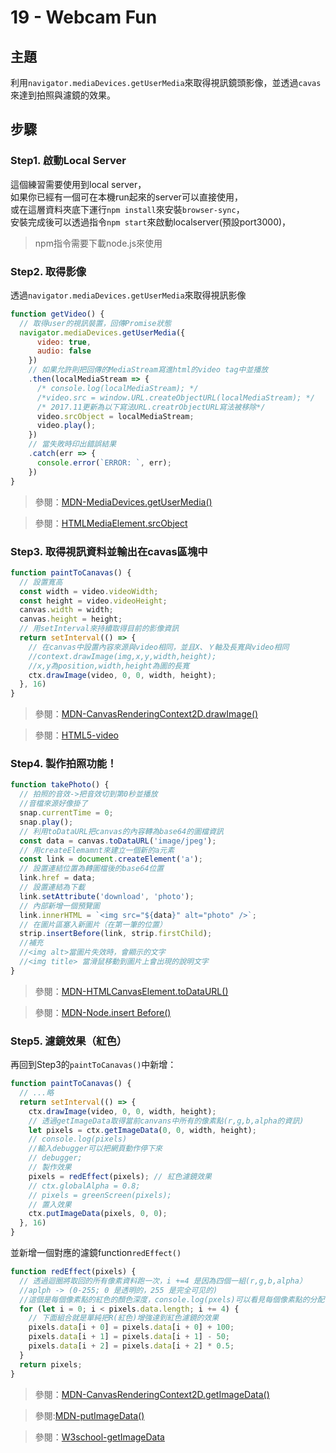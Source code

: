 # 19 - Webcam Fun

## **主題**
利用`navigator.mediaDevices.getUserMedia`來取得視訊鏡頭影像，並透過`cavas`來達到拍照與濾鏡的效果。  

## **步驟**
### Step1. 啟動Local Server
這個練習需要使用到local server，  
如果你已經有一個可在本機run起來的server可以直接使用，  
或在這層資料夾底下運行`npm install`來安裝`browser-sync`，  
安裝完成後可以透過指令`npm start`來啟動localserver(預設port3000)，  
>npm指令需要下載node.js來使用

### Step2. 取得影像
透過`navigator.mediaDevices.getUserMedia`來取得視訊影像
```javascript
function getVideo() {
  // 取得user的視訊裝置，回傳Promise狀態
  navigator.mediaDevices.getUserMedia({
      video: true,
      audio: false
    })
    // 如果允許則把回傳的MediaStream寫進html的video tag中並播放
    .then(localMediaStream => {
      /* console.log(localMediaStream); */
      /*video.src = window.URL.createObjectURL(localMediaStream); */
      /* 2017.11更新為以下寫法URL.creatrObjectURL寫法被移除*/
      video.srcObject = localMediaStream;
      video.play();
    })
    // 當失敗時印出錯誤結果
    .catch(err => {
      console.error(`ERROR: `, err);
    })
}
```
>參閱：[MDN-MediaDevices.getUserMedia()](https://developer.mozilla.org/en-US/docs/Web/API/MediaDevices/getUserMedia)

>參閱：[HTMLMediaElement.srcObject](https://developer.mozilla.org/en-US/docs/Web/API/HTMLMediaElement/srcObject#Syntax)

### Step3. 取得視訊資料並輸出在cavas區塊中
```javascript
function paintToCanavas() {
  // 設置寬高
  const width = video.videoWidth;
  const height = video.videoHeight;
  canvas.width = width;
  canvas.height = height;
  // 用setInterval來持續取得目前的影像資訊
  return setInterval(() => {
    // 在canvas中設置內容來源與video相同，並且X、Ｙ軸及長寬與video相同
    //context.drawImage(img,x,y,width,height);
    //x,y為position,width,height為圖的長寬
    ctx.drawImage(video, 0, 0, width, height);
  }, 16)
}
```
>參閱：[MDN-CanvasRenderingContext2D.drawImage()](https://www.w3schools.com/Tags/canvas_drawimage.asp)

>參閱：[HTML5-video](https://ithelp.ithome.com.tw/articles/10055442)

### Step4. 製作拍照功能！
```javascript
function takePhoto() {
  // 拍照的音效->把音效切到第0秒並播放
  //音檔來源好像掛了
  snap.currentTime = 0;
  snap.play();
  // 利用toDataURL把canvas的內容轉為base64的圖檔資訊
  const data = canvas.toDataURL('image/jpeg');
  // 用createElemamnt來建立一個新的a元素
  const link = document.createElement('a');
  // 設置連結位置為轉圖檔後的base64位置
  link.href = data;
  // 設置連結為下載
  link.setAttribute('download', 'photo');
  // 內部新增一個預覽圖
  link.innerHTML = `<img src="${data}" alt="photo" />`;
  // 在圖片區塞入新圖片（在第一筆的位置）
  strip.insertBefore(link, strip.firstChild);
  //補充
  //<img alt>當圖片失效時，會顯示的文字 
  //<img title> 當滑鼠移動到圖片上會出現的說明文字
}
```
>參閱：[MDN-HTMLCanvasElement.toDataURL()](https://developer.mozilla.org/zh-TW/docs/Web/API/HTMLCanvasElement/toDataURL)

>參閱：[MDN-Node.insert Before()](http://www.w3school.com.cn/jsref/met_node_insertbefore.asp)

### Step5. 濾鏡效果（紅色）
再回到Step3的`paintToCanavas()`中新增：
```javascript
function paintToCanavas() {
  // ...略
  return setInterval(() => {
    ctx.drawImage(video, 0, 0, width, height);
    // 透過getImageData取得當前canvans中所有的像素點(r,g,b,alpha的資訊)
    let pixels = ctx.getImageData(0, 0, width, height);
    // console.log(pixels)
    //輸入debugger可以把網頁動作停下來
    // debugger;
    // 製作效果
    pixels = redEffect(pixels); // 紅色濾鏡效果
    // ctx.globalAlpha = 0.8;
    // pixels = greenScreen(pixels);
    // 置入效果
    ctx.putImageData(pixels, 0, 0);
  }, 16)
}
```
並新增一個對應的濾鏡function`redEffect()`
```javascript
function redEffect(pixels) {
  // 透過迴圈將取回的所有像素資料跑一次，i +=4 是因為四個一組(r,g,b,alpha）
  //aplph -> (0-255; 0 是透明的，255 是完全可见的)
  //這個是每個像素點的紅色的顏色深度，console.log(pxels)可以看見每個像素點的分配
  for (let i = 0; i < pixels.data.length; i += 4) {
    // 下面組合就是單純把R(紅色)增強達到紅色濾鏡的效果
    pixels.data[i + 0] = pixels.data[i + 0] + 100;
    pixels.data[i + 1] = pixels.data[i + 1] - 50;
    pixels.data[i + 2] = pixels.data[i + 2] * 0.5;
  }
  return pixels;
}
```
>參閱：[MDN-CanvasRenderingContext2D.getImageData()](https://developer.mozilla.org/en-US/docs/Web/API/CanvasRenderingContext2D/getImageData)

>參閱:[MDN-putImageData()](https://developer.mozilla.org/en-US/docs/Web/API/CanvasRenderingContext2D/putImageData)

>參閱：[W3school-getImageData](http://www.w3school.com.cn/html5/canvas_getimagedata.asp)
